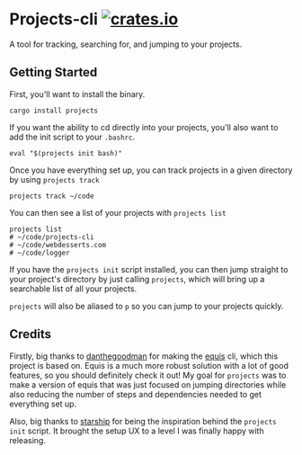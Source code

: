# Projects-cli [![crates.io](https://img.shields.io/crates/v/projects.svg)](https://crates.io/crates/projects)

A tool for tracking, searching for, and jumping to your projects.

## Getting Started

First, you'll want to install the binary.
```
cargo install projects
```
If you want the ability to cd directly into your projects, you'll also want to add the init script to your `.bashrc`.
```
eval "$(projects init bash)"
```
Once you have everything set up, you can track projects in a given directory by using `projects track`
```
projects track ~/code 
```
You can then see a list of your projects with `projects list`
```
projects list
# ~/code/projects-cli
# ~/code/webdesserts.com
# ~/code/logger
```
If you have the `projects init` script installed, you can then jump straight to your project's directory by just calling `projects`, which will bring up a searchable list of all your projects.

`projects` will also be aliased to `p` so you can jump to your projects quickly.

## Credits

Firstly, big thanks to [danthegoodman](https://github.com/danthegoodman) for making the [equis](https://github.com/danthegoodman/equis) cli, which this project is based on. Equis is a much more robust solution with a lot of good features, so you should definitely check it out! My goal for `projects` was to make a version of equis that was just focused on jumping directories while also reducing the number of steps and dependencies needed to get everything set up.

Also, big thanks to [starship](https://starship.rs) for being the inspiration behind the `projects init` script. It brought the setup UX to a level I was finally happy with releasing.
